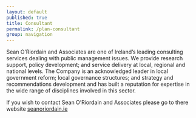 ```yaml
---
layout: default
published: true
title: Consultant
permalink: /plan-consultant
group: navigation
---
```


Sean O’Riordain and Associates are one of Ireland’s leading consulting services dealing with public management issues. We provide research support, policy development; and service delivery at local, regional and national levels. The Company is an acknowledged leader in local government reform; local governance structures; and strategy and recommendations development and has built a reputation for expertise in the wide range of disciplines involved in this sector.

<div class="credits">

If you wish to contact Sean O’Riordain and Associates please go to there website <a href="http://seanoriordain.ie/">seanoriordain.ie</a>

</div>